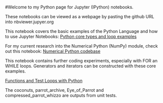 #Welcome to my Python page for Jupyter (IPython) notebooks.

These notebooks can be viewed as a webpage by pasting the github URL into nbviewer.jupyer.org

This notebook covers the basic examples of the Python Language and how to use Jupyter Notebooks:
[Python core types and loop examples](https://nbviewer.jupyter.org/github/worker-bee-micah/practice-only/blob/master/00_mt_core_types_loops.ipynb)


For my current research into the Numerical Python (NumPy) module, check out this notebook:
[Numerical Python codebase](https://nbviewer.jupyter.org/github/worker-bee-micah/practice-only/blob/master/00_mt_numpy_codebase.ipynb)


This notebook contains further coding experiments, especially with FOR an WHILE loops.
Generators and iterators can be constructed with these core examples.

[Functions and Test Loops with Python](https://nbviewer.jupyter.org/github/worker-bee-micah/practice-only/blob/master/00_mt_py_functions_tests_loops.ipynb)

The coconuts, parrot_archive, Eye_of_Parrot and compressed_parrot_whizzo are outputs from unit tests.


